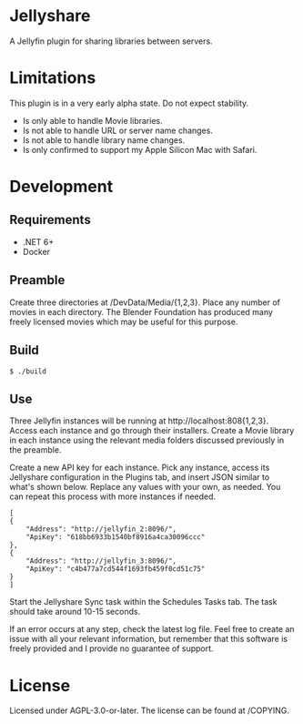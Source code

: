 # Jellyshare

A Jellyfin plugin for sharing libraries between servers.

# Limitations

This plugin is in a very early alpha state. Do not expect stability.

- Is only able to handle Movie libraries.
- Is not able to handle URL or server name changes.
- Is not able to handle library name changes.
- Is only confirmed to support my Apple Silicon Mac with Safari.

# Development

## Requirements

- .NET 6+
- Docker

## Preamble

Create three directories at /DevData/Media/{1,2,3}. Place any number of movies
in each directory. The Blender Foundation has produced many freely licensed
movies which may be useful for this purpose.

## Build

    $ ./build

## Use

Three Jellyfin instances will be running at http://localhost:808{1,2,3}. Access
each instance and go through their installers. Create a Movie library in each
instance using the relevant media folders discussed previously in the preamble.

Create a new API key for each instance. Pick any instance, access its Jellyshare
configuration in the Plugins tab, and insert JSON similar to what's shown below.
Replace any values with your own, as needed. You can repeat this process with
more instances if needed.

    [
    {
        "Address": "http://jellyfin_2:8096/",
        "ApiKey": "618bb6933b1540bf8916a4ca30096ccc"
    },
    {
        "Address": "http://jellyfin_3:8096/",
        "ApiKey": "c4b477a7cd544f1693fb459f0cd51c75"
    }
    ]

Start the Jellyshare Sync task within the Schedules Tasks tab. The task should
take around 10-15 seconds.

If an error occurs at any step, check the latest log file. Feel free to create
an issue with all your relevant information, but remember that this software is
freely provided and I provide no guarantee of support.

# License

Licensed under AGPL-3.0-or-later. The license can be found at /COPYING.
